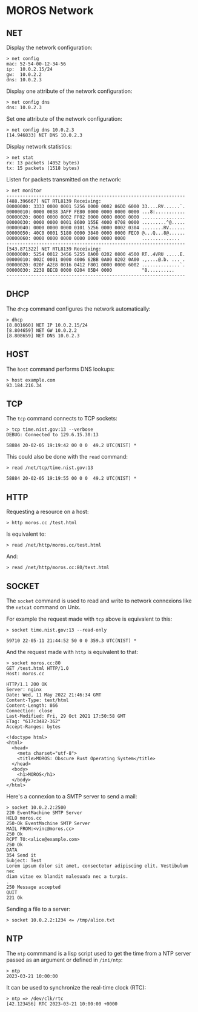 # MOROS Network

## NET

Display the network configuration:

    > net config
    mac: 52-54-00-12-34-56
    ip:  10.0.2.15/24
    gw:  10.0.2.2
    dns: 10.0.2.3

Display one attribute of the network configuration:

    > net config dns
    dns: 10.0.2.3

Set one attribute of the network configuration:

    > net config dns 10.0.2.3
    [14.946833] NET DNS 10.0.2.3

Display network statistics:

    > net stat
    rx: 13 packets (4052 bytes)
    tx: 15 packets (1518 bytes)

Listen for packets transmitted on the network:

    > net monitor
    ------------------------------------------------------------------
    [488.396667] NET RTL8139 Receiving:
    00000000: 3333 0000 0001 5256 0000 0002 86DD 6000 33....RV......`.
    00000010: 0000 0038 3AFF FE80 0000 0000 0000 0000 ...8:...........
    00000020: 0000 0000 0002 FF02 0000 0000 0000 0000 ................
    00000030: 0000 0000 0001 8600 155E 4000 0708 0000 .........^@.....
    00000040: 0000 0000 0000 0101 5256 0000 0002 0304 ........RV......
    00000050: 40C0 0001 5180 0000 3840 0000 0000 FEC0 @...Q...8@......
    00000060: 0000 0000 0000 0000 0000 0000 0000      ..............
    ------------------------------------------------------------------
    [543.871322] NET RTL8139 Receiving:
    00000000: 5254 0012 3456 5255 0A00 0202 0800 4500 RT..4VRU .....E.
    00000010: 002C 0001 0000 4006 62BB 0A00 0202 0A00 .,....@.b. ... .
    00000020: 020F A2E8 0016 0412 F801 0000 0000 6002 ..............`.
    00000030: 2238 BECB 0000 0204 05B4 0000           "8..........
    ------------------------------------------------------------------

## DHCP

The `dhcp` command configures the network automatically:

    > dhcp
    [8.801660] NET IP 10.0.2.15/24
    [8.804659] NET GW 10.0.2.2
    [8.808659] NET DNS 10.0.2.3

## HOST

The `host` command performs DNS lookups:

    > host example.com                                                                                 
    93.184.216.34

## TCP

The `tcp` command connects to TCP sockets:

    > tcp time.nist.gov:13 --verbose
    DEBUG: Connected to 129.6.15.30:13

    58884 20-02-05 19:19:42 00 0 0  49.2 UTC(NIST) *

This could also be done with the `read` command:

    > read /net/tcp/time.nist.gov:13

    58884 20-02-05 19:19:55 00 0 0  49.2 UTC(NIST) *

## HTTP

Requesting a resource on a host:

    > http moros.cc /test.html

Is equivalent to:

    > read /net/http/moros.cc/test.html

And:

    > read /net/http/moros.cc:80/test.html

## SOCKET

The `socket` command is used to read and write to network connexions
like the `netcat` command on Unix.

For example the request made with `tcp` above is equivalent to this:

    > socket time.nist.gov:13 --read-only

    59710 22-05-11 21:44:52 50 0 0 359.3 UTC(NIST) *

And the request made with `http` is equivalent to that:

    > socket moros.cc:80
    GET /test.html HTTP/1.0
    Host: moros.cc

    HTTP/1.1 200 OK
    Server: nginx
    Date: Wed, 11 May 2022 21:46:34 GMT
    Content-Type: text/html
    Content-Length: 866
    Connection: close
    Last-Modified: Fri, 29 Oct 2021 17:50:58 GMT
    ETag: "617c3482-362"
    Accept-Ranges: bytes

    <!doctype html>
    <html>
      <head>
        <meta charset="utf-8">
        <title>MOROS: Obscure Rust Operating System</title>
      </head>
      <body>
        <h1>MOROS</h1>
      </body>
    </html>

Here's a connexion to a SMTP server to send a mail:

    > socket 10.0.2.2:2500
    220 EventMachine SMTP Server
    HELO moros.cc
    250-Ok EventMachine SMTP Server
    MAIL FROM:<vinc@moros.cc>
    250 Ok
    RCPT TO:<alice@example.com>
    250 Ok
    DATA
    354 Send it
    Subject: Test
    Lorem ipsum dolor sit amet, consectetur adipiscing elit. Vestibulum nec
    diam vitae ex blandit malesuada nec a turpis.
    .
    250 Message accepted
    QUIT
    221 Ok

Sending a file to a server:

    > socket 10.0.2.2:1234 <= /tmp/alice.txt

## NTP

The `ntp` commmand is a lisp script used to get the time from a NTP server
passed as an argument or defined in `/ini/ntp`:

    > ntp
    2023-03-21 10:00:00

It can be used to synchronize the real-time clock (RTC):

    > ntp => /dev/clk/rtc
    [42.123456] RTC 2023-03-21 10:00:00 +0000
